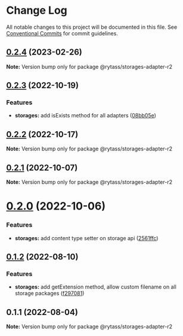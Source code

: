 # Change Log

All notable changes to this project will be documented in this file.
See [Conventional Commits](https://conventionalcommits.org) for commit guidelines.

## [0.2.4](https://github.com/Rytass/Utils/compare/@rytass/storages-adapter-r2@0.2.3...@rytass/storages-adapter-r2@0.2.4) (2023-02-26)

**Note:** Version bump only for package @rytass/storages-adapter-r2





## [0.2.3](https://github.com/Rytass/Utils/compare/@rytass/storages-adapter-r2@0.2.2...@rytass/storages-adapter-r2@0.2.3) (2022-10-19)


### Features

* **storages:** add isExists method for all adapters ([08bb05e](https://github.com/Rytass/Utils/commit/08bb05e669004dcc3a4f3e219a0c363ce9e9ef1a))





## [0.2.2](https://github.com/Rytass/Utils/compare/@rytass/storages-adapter-r2@0.2.1...@rytass/storages-adapter-r2@0.2.2) (2022-10-17)

**Note:** Version bump only for package @rytass/storages-adapter-r2





## [0.2.1](https://github.com/Rytass/Utils/compare/@rytass/storages-adapter-r2@0.2.0...@rytass/storages-adapter-r2@0.2.1) (2022-10-07)

**Note:** Version bump only for package @rytass/storages-adapter-r2





# [0.2.0](https://github.com/Rytass/Utils/compare/@rytass/storages-adapter-r2@0.1.2...@rytass/storages-adapter-r2@0.2.0) (2022-10-06)


### Features

* **storages:** add content type setter on storage api ([2561ffc](https://github.com/Rytass/Utils/commit/2561ffc5a4b66f208190ef2230c46276f9945df8))





## [0.1.2](https://github.com/Rytass/Utils/compare/@rytass/storages-adapter-r2@0.1.1...@rytass/storages-adapter-r2@0.1.2) (2022-08-10)


### Features

* **storages:** add getExtension method, allow custom filename on all storage packages ([f297081](https://github.com/Rytass/Utils/commit/f297081a069f697294cc70d0957f62c2f7b05d79))





## 0.1.1 (2022-08-04)

**Note:** Version bump only for package @rytass/storages-adapter-r2

